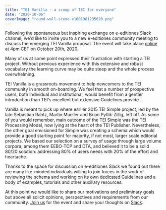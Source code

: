 ```yaml
---
title: "TEI Vanilla - a scoop of TEI for everyone"
date: "2020-10-06"
coverImage: "round-wall-scene-e1601981235620.png"
---
```


Following the spontaneous but inspiring exchange on e-editiones Slack channel, we'd like to invite you to a new e-editiones community meeting to discuss the emerging TEI Vanilla proposal. The event will take place [online](https://meet.existsolutions.com/eeditiones "online") at 4pm CET on October 20th, 2020.

Many of us at some point expressed their frustration with starting a TEI project. Without previous experience with this extensive and robust vocabulary the learning curve may be quite steep and the whole process overwhelming.

TEI Vanilla is a grassroots movement to help newcomers to the TEI community in smooth on-boarding. We feel that a number of prospective users, both individual and institutional, would benefit from a gentler introduction than TEI's excellent but extensive Guidelines provide.

Vanilla is meant to pick up where earlier 2015 TEI Simple project, led by the late Sebastian Rahtz, Martin Mueller and Brian Pytlik-Zillig, left off. As some of you would remember, main outcome of the TEI Simple was the TEI Processing Model, now lying at the heart of the TEI Publisher. Nevertheless, the other goal envisioned for Simple was creating a schema which would provide a good starting point for majority, if not most, larger scale editorial projects. We based our selection on a survey of usage through large volume corpora, among them EEBO-TCP and DTA, and believed it to be a solid 80/20 solution: addressing 80% of users needs with 20% of the effort and heartache.

Thanks to the space for discussion on e-editiones Slack we found out there are many like-minded individuals willing to join forces in the work of reviewing the schema and working on its own dedicated Guidelines and a body of examples, tutorials and other auxiliary resources.

At this point we would like to share our motivations and preliminary goals but above all solicit opinions, perspectives and requirements from our community. [Join us](https://meet.existsolutions.com/eeditiones "Join us") for the event and share your thoughts on [Slack](https://join.slack.com/t/e-editiones/shared_invite/zt-e19jc03q-OFaVni~_lh6emSHen6pswg "Slack").
